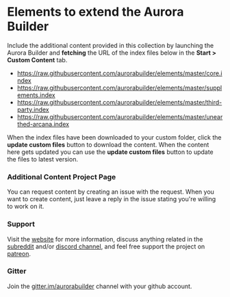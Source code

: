 # Elements to extend the Aurora Builder
Include the additional content provided in this collection by launching the Aurora Builder and **fetching** the URL of the index files below in the **Start > Custom Content** tab.

- https://raw.githubusercontent.com/aurorabuilder/elements/master/core.index
- https://raw.githubusercontent.com/aurorabuilder/elements/master/supplements.index
- https://raw.githubusercontent.com/aurorabuilder/elements/master/third-party.index
- https://raw.githubusercontent.com/aurorabuilder/elements/master/unearthed-arcana.index

When the index files have been downloaded to your custom folder, click the **update custom files** button to download the content. When the content here gets updated you can use the **update custom files** button to update the files to latest version.


### Additional Content Project Page
You can request content by creating an issue with the request. When you want to create content, just leave a reply in the issue stating you're willing to work on it.


### Support
Visit the [website](http://www.dndbuilder.net "Aurora Builder Website") for more information, discuss anything related in the [subreddit](https://www.reddit.com/r/aurorabuilder "Aurora Builder Subreddit") and/or [discord channel](https://discord.gg/MmWvNFV), and feel free support the project on [patreon](https://www.patreon.com/aurorabuilder "Patreon page for Aurora Builder").

### Gitter
Join the [gitter.im/aurorabuilder](https://gitter.im/aurorabuilder) channel with your github account.
